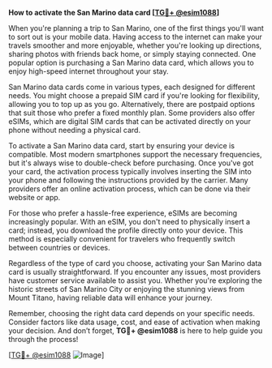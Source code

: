 **How to activate the San Marino data card [[TG💪+ @esim1088](https://t.me/s/esim1088)]**

When you're planning a trip to San Marino, one of the first things you'll want to sort out is your mobile data. Having access to the internet can make your travels smoother and more enjoyable, whether you're looking up directions, sharing photos with friends back home, or simply staying connected. One popular option is purchasing a San Marino data card, which allows you to enjoy high-speed internet throughout your stay.

San Marino data cards come in various types, each designed for different needs. You might choose a prepaid SIM card if you're looking for flexibility, allowing you to top up as you go. Alternatively, there are postpaid options that suit those who prefer a fixed monthly plan. Some providers also offer eSIMs, which are digital SIM cards that can be activated directly on your phone without needing a physical card.

To activate a San Marino data card, start by ensuring your device is compatible. Most modern smartphones support the necessary frequencies, but it's always wise to double-check before purchasing. Once you've got your card, the activation process typically involves inserting the SIM into your phone and following the instructions provided by the carrier. Many providers offer an online activation process, which can be done via their website or app.

For those who prefer a hassle-free experience, eSIMs are becoming increasingly popular. With an eSIM, you don't need to physically insert a card; instead, you download the profile directly onto your device. This method is especially convenient for travelers who frequently switch between countries or devices.

Regardless of the type of card you choose, activating your San Marino data card is usually straightforward. If you encounter any issues, most providers have customer service available to assist you. Whether you're exploring the historic streets of San Marino City or enjoying the stunning views from Mount Titano, having reliable data will enhance your journey.

Remember, choosing the right data card depends on your specific needs. Consider factors like data usage, cost, and ease of activation when making your decision. And don’t forget, **TG💪+ @esim1088** is here to help guide you through the process!

[[TG💪+ @esim1088](https://t.me/s/esim1088) ![Image](https://i.postimg.cc/Y0z9fWf4/image.png)]